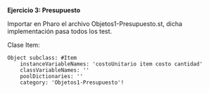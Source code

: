 **Ejercicio 3: Presupuesto**

Importar en Pharo el archivo Objetos1-Presupuesto.st, dicha implementación pasa todos los test.

Clase Item:

    Object subclass: #Item
    	instanceVariableNames: 'costoUnitario item costo cantidad'
	    classVariableNames: ''
	    poolDictionaries: ''
    	category: 'Objetos1-Presupuesto'!

